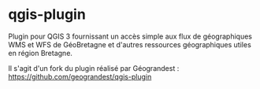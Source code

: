 # qgis-plugin
Plugin pour QGIS 3 fournissant un accès simple aux flux de géographiques WMS et WFS de GéoBretagne et d'autres ressources géographiques utiles en région Bretagne.

Il s'agit d'un fork du plugin réalisé par Géograndest :
https://github.com/geograndest/qgis-plugin
